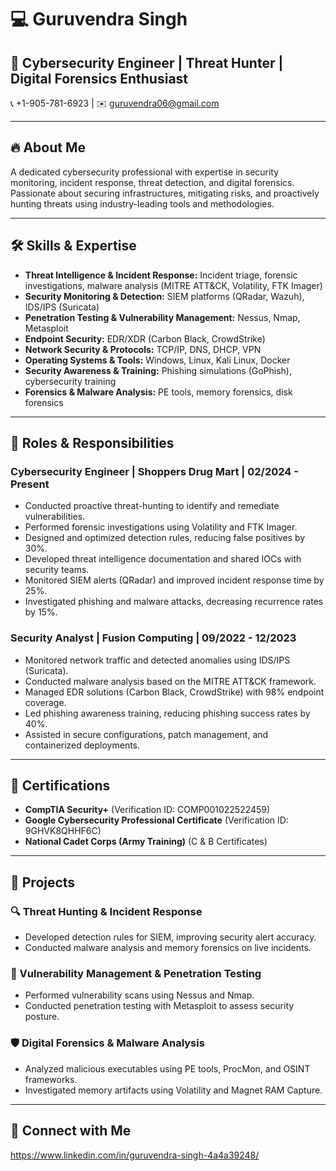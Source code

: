 # 💻 Guruvendra Singh

## 🔹 Cybersecurity Engineer | Threat Hunter | Digital Forensics Enthusiast

📞 +1-905-781-6923 | ✉️ guruvendra06@gmail.com  

---

## 🔥 About Me
A dedicated cybersecurity professional with expertise in security monitoring, incident response, threat detection, and digital forensics. Passionate about securing infrastructures, mitigating risks, and proactively hunting threats using industry-leading tools and methodologies.

---

## 🛠️ Skills & Expertise
- **Threat Intelligence & Incident Response:** Incident triage, forensic investigations, malware analysis (MITRE ATT&CK, Volatility, FTK Imager)
- **Security Monitoring & Detection:** SIEM platforms (QRadar, Wazuh), IDS/IPS (Suricata)
- **Penetration Testing & Vulnerability Management:** Nessus, Nmap, Metasploit
- **Endpoint Security:** EDR/XDR (Carbon Black, CrowdStrike)
- **Network Security & Protocols:** TCP/IP, DNS, DHCP, VPN
- **Operating Systems & Tools:** Windows, Linux, Kali Linux, Docker
- **Security Awareness & Training:** Phishing simulations (GoPhish), cybersecurity training
- **Forensics & Malware Analysis:** PE tools, memory forensics, disk forensics

---

## 🎯 Roles & Responsibilities

### **Cybersecurity Engineer | Shoppers Drug Mart | 02/2024 - Present**
- Conducted proactive threat-hunting to identify and remediate vulnerabilities.
- Performed forensic investigations using Volatility and FTK Imager.
- Designed and optimized detection rules, reducing false positives by 30%.
- Developed threat intelligence documentation and shared IOCs with security teams.
- Monitored SIEM alerts (QRadar) and improved incident response time by 25%.
- Investigated phishing and malware attacks, decreasing recurrence rates by 15%.

### **Security Analyst | Fusion Computing | 09/2022 - 12/2023**
- Monitored network traffic and detected anomalies using IDS/IPS (Suricata).
- Conducted malware analysis based on the MITRE ATT&CK framework.
- Managed EDR solutions (Carbon Black, CrowdStrike) with 98% endpoint coverage.
- Led phishing awareness training, reducing phishing success rates by 40%.
- Assisted in secure configurations, patch management, and containerized deployments.

---

## 📜 Certifications
- **CompTIA Security+** (Verification ID: COMP001022522459)
- **Google Cybersecurity Professional Certificate** (Verification ID: 9GHVK8QHHF6C)
- **National Cadet Corps (Army Training)** (C & B Certificates)

---

## 🚀 Projects

### **🔍 Threat Hunting & Incident Response**
- Developed detection rules for SIEM, improving security alert accuracy.
- Conducted malware analysis and memory forensics on live incidents.

### **📡 Vulnerability Management & Penetration Testing**
- Performed vulnerability scans using Nessus and Nmap.
- Conducted penetration testing with Metasploit to assess security posture.

### **🛡️ Digital Forensics & Malware Analysis**
- Analyzed malicious executables using PE tools, ProcMon, and OSINT frameworks.
- Investigated memory artifacts using Volatility and Magnet RAM Capture.

---

## 📌 Connect with Me
 
https://www.linkedin.com/in/guruvendra-singh-4a4a39248/

